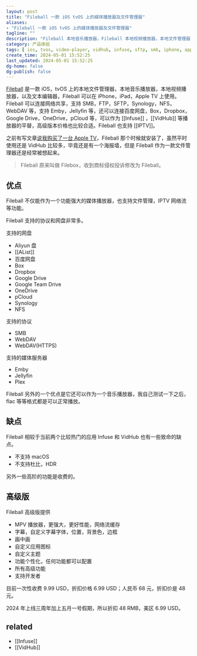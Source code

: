 ```yaml
---
layout: post
title: "Fileball 一款 iOS tvOS 上的媒体播放器及文件管理器"
aliases:
- "Fileball 一款 iOS tvOS 上的媒体播放器及文件管理器"
tagline: ""
description: "Fileball 本地音乐播放器，Fileball 本地视频播放器，本地文件管理器，文本编辑器，Apple TV 必备播放器，文件管理器"
category: 产品体验
tags: [ ios, tvos, video-player, vidhub, infuse, sftp, smb, iphone, apple-tv ]
create_time: 2024-05-01 15:52:25
last_updated: 2024-05-01 15:52:25
dg-home: false
dg-publish: false
---
```


[Fileball](https://fileball.app/) 是一款 iOS，tvOS 上的本地文件管理器，本地音乐播放器，本地视频播放器，以及文本编辑器，Fileball 可以在 iPhone，iPad，Apple TV 上使用。Fileball 可以连接网络共享，支持 SMB，FTP，SFTP，Synology，NFS，WebDAV 等，支持 Emby，Jellyfin 等，还可以连接百度网盘，Box，Dropbox，Google Drive，OneDrive，pCloud 等，可以作为 [[Infuse]] ，[[VidHub]] 等播放器的平替，高级版本价格也比较合适。Fileball 也支持 [[IPTV]]。

之前有写文章[说我购买了一台 Apple TV](https://blog.einverne.info/post/2024/01/i-bought-an-apple-tv.html)，Fileball 那个时候就安装了，虽然平时使用还是 VidHub 比较多，毕竟还是有一个海报墙，但是 Fileball 作为一款文件管理器还是经常被想起来。

> Fileball 原来叫做 Filebox，收到商标侵权投诉修改为 Fileball。

## 优点

Fileball 不仅能作为一个功能强大的媒体播放器，也支持文件管理，IPTV 网络流等功能。

Fileball 支持的协议和网盘非常多。

支持的网盘

- Aliyun 盘
- [[AList]]
- 百度网盘
- Box
- Dropbox
- Google Drive
- Google Team Drive
- OneDrive
- pCloud
- Synology
- NFS

支持的协议

- SMB
- WebDAV
- WebDAV(HTTPS)

支持的媒体服务器

- Emby
- Jellyfin
- Plex

Fileball 另外的一个优点是它还可以作为一个音乐播放器，我自己测试一下之后，flac 等等格式都是可以正常播放。

## 缺点

Fileball 相较于当前两个比较热门的应用 Infuse 和 VidHub 也有一些致命的缺点。

- 不支持 macOS
- 不支持杜比，HDR

另外一些高阶的功能是收费的。

## 高级版

Fileball 高级版提供

- MPV 播放器，更强大，更好性能，网络流缓存
- 字幕，自定义字幕字体，位置，背景色，边框
- 画中画
- 自定义应用图标
- 自定义主题
- 功能个性化，任何功能都可以配置
- 所有高级功能
- 支持开发者

目前一次性收费 9.99 USD，折扣价格 6.99 USD；人民币 68 元，折扣价是 48 元。

2024 年上线三周年加上五月一号假期，所以折扣 48 RMB，美区 6.99 USD。

## related

- [[Infuse]]
- [[VidHub]]
